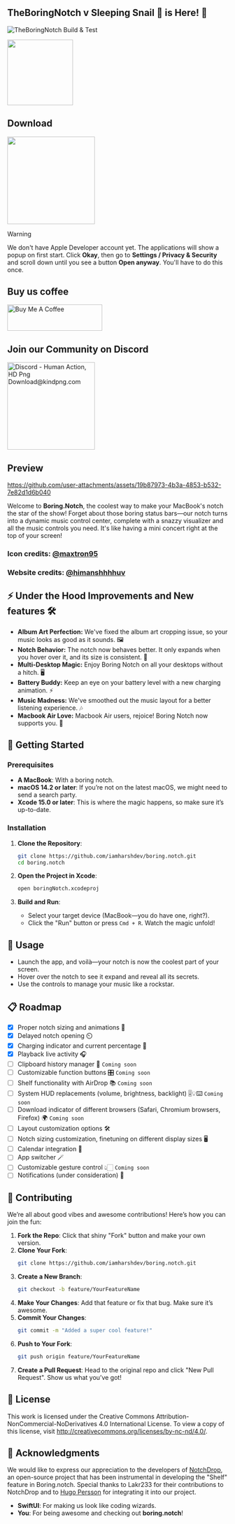 ## TheBoringNotch v Sleeping Snail 🐌 is Here! 🎉

![TheBoringNotch Build & Test](https://github.com/TheBoredTeam/boring.notch/actions/workflows/cicd.yml/badge.svg)

<img width="150" src="https://github.com/user-attachments/assets/e96f6110-ffad-4d8b-a02d-ead87b7edbe1" />

## Download
<a href="https://github.com/iamharshdev/boring.notch/releases" target="_self"><img width="200" src="https://www.adviksoft.com/blog/wp-content/uploads/2023/09/editor_download_mac.png" /></a>

> [!WARNING]
> We don't have Apple Developer account yet. The applications will show a popup on first start. Click **Okay**, then go to **Settings / Privacy & Security** and scroll down until you see a button **Open anyway**. You'll have to do this once.

## Buy us coffee

<a href="https://www.buymeacoffee.com/jfxh67wvfxq" target="_blank"><img src="https://cdn.buymeacoffee.com/buttons/v2/default-red.png" alt="Buy Me A Coffee" style="height: 60px !important;width: 217px !important;" ></a>

## Join our Community on Discord

<a href="https://discord.gg/GvYcYpAKTu" target="_blank">
<img src="https://www.kindpng.com/picc/m/221-2215393_discord-human-action-hd-png-download.png" width="200" alt="Discord - Human Action, HD Png Download@kindpng.com" />
</a>

## Preview

https://github.com/user-attachments/assets/19b87973-4b3a-4853-b532-7e82d1d6b040

Welcome to **Boring.Notch**, the coolest way to make your MacBook's notch the star of the show! Forget about those boring status bars—our notch turns into a dynamic music control center, complete with a snazzy visualizer and all the music controls you need. It's like having a mini concert right at the top of your screen!


### Icon credits: [@maxtron95](https://github.com/maxtron95)
### Website credits: [@himanshhhhuv](https://github.com/himanshhhhuv)

## ⚡ Under the Hood Improvements and New features 🛠️

* **Album Art Perfection:** We've fixed the album art cropping issue, so your music looks as good as it sounds. 🖼️
* **Notch Behavior:** The notch now behaves better. It only expands when you hover over it, and its size is consistent. 🎯
* **Multi-Desktop Magic:** Enjoy Boring Notch on all your desktops without a hitch. 🖥️
* **Battery Buddy:** Keep an eye on your battery level with a new charging animation. ⚡
* **Music Madness:** We've smoothed out the music layout for a better listening experience. 🎶
* **Macbook Air Love:** Macbook Air users, rejoice! Boring Notch now supports you. 🍎 

## 🚀 Getting Started

### Prerequisites

- **A MacBook**: With a boring notch.
- **macOS 14.2 or later**: If you’re not on the latest macOS, we might need to send a search party.
- **Xcode 15.0 or later**: This is where the magic happens, so make sure it’s up-to-date.

### Installation

1. **Clone the Repository**:
   ```bash
   git clone https://github.com/iamharshdev/boring.notch.git
   cd boring.notch
   ```

2. **Open the Project in Xcode**:
   ```bash
   open boringNotch.xcodeproj
   ```

3. **Build and Run**:
    - Select your target device (MacBook—you do have one, right?).
    - Click the "Run" button or press `Cmd + R`. Watch the magic unfold!

## 🎸 Usage

- Launch the app, and voilà—your notch is now the coolest part of your screen.
- Hover over the notch to see it expand and reveal all its secrets.
- Use the controls to manage your music like a rockstar.

## 📋 Roadmap
- [x] Proper notch sizing and animations 📐
- [x] Delayed notch opening ⏲️
- [x] Charging indicator and current percentage 🔋
- [x] Playback live activity 🎧
- [ ] Clipboard history manager 📌 `Coming soon`
- [ ] Customizable function buttons 🎛️ `Coming soon`
- [ ] Shelf functionality with AirDrop 📚 `Coming soon`
- [ ] System HUD replacements (volume, brightness, backlight) 🎚️💡⌨️ `Coming soon`
- [ ] Download indicator of different browsers (Safari, Chromium browsers, Firefox) 🌍 `Coming soon`
- [ ] Layout customization options 🛠️
- [ ] Notch sizing customization, finetuning on different display sizes 🖥️
- [ ] Calendar integration 📆
- [ ] App switcher 🪄
- [ ] Customizable gesture control 👆🏻 `Coming soon`
- [ ] Notifications (under consideration) 🔔

## 🤝 Contributing

We’re all about good vibes and awesome contributions! Here’s how you can join the fun:

1. **Fork the Repo**: Click that shiny "Fork" button and make your own version.
2. **Clone Your Fork**:
   ```bash
   git clone https://github.com/iamharshdev/boring.notch.git
   ```
3. **Create a New Branch**:
   ```bash
   git checkout -b feature/YourFeatureName
   ```
4. **Make Your Changes**: Add that feature or fix that bug. Make sure it’s awesome.
5. **Commit Your Changes**:
   ```bash
   git commit -m "Added a super cool feature!"
   ```
6. **Push to Your Fork**:
   ```bash
   git push origin feature/YourFeatureName
   ```
7. **Create a Pull Request**: Head to the original repo and click "New Pull Request". Show us what you’ve got!

## 📝 License

This work is licensed under the Creative Commons Attribution-NonCommercial-NoDerivatives 4.0 International License. To view a copy of this license, visit http://creativecommons.org/licenses/by-nc-nd/4.0/.

## 🎉 Acknowledgments

We would like to express our appreciation to the developers of [NotchDrop](https://github.com/Lakr233/NotchDrop), an open-source project that has been instrumental in developing the "Shelf" feature in Boring.notch. Special thanks to Lakr233 for their contributions to NotchDrop and to [Hugo Persson](https://github.com/Hugo-Persson) for integrating it into our project.

- **SwiftUI**: For making us look like coding wizards.
- **You**: For being awesome and checking out **boring.notch**!